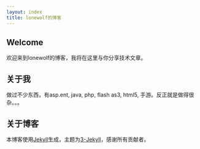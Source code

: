 ```yaml
---
layout: index
title: lonewolf的博客
---
```


## Welcome
欢迎来到lonewolf的博客，我将在这里与你分享技术文章。

## 关于我
做过不少东西，有asp.ent, java, php, flash as3, html5, 手游。反正就是做得很杂。。。

## 关于博客
本博客使用[Jekyll](http://jekyllrb.com)生成，主题为[3-Jekyll](https://github.com/P233/3-Jekyll)，感谢所有贡献者。 